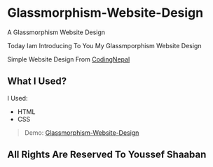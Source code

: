 # Glassmorphism-Website-Design
A Glassmorphism Website Design

Today Iam Introducing To You My Glassmporphism Website Design

Simple Website Design From [CodingNepal](https://codingnepalweb.com)

## What I Used?
I Used:
- HTML
- CSS

> Demo: [Glassmorphism-Website-Design](https://youcefshaaban.github.io/Glassmorphism-Website-Design/)

## All Rights Are Reserved To Youssef Shaaban
